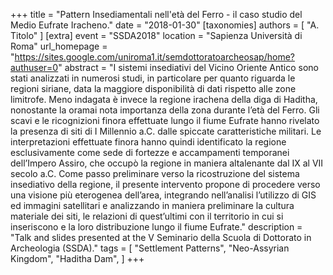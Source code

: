 +++
title = "Pattern Insediamentali nell'età del Ferro - il caso studio del Medio Eufrate Iracheno."
date = "2018-01-30"
[taxonomies]
authors = [ "A. Titolo" ]
[extra]
event = "SSDA2018"
location = "Sapienza Università di Roma"
url_homepage = "https://sites.google.com/uniroma1.it/semdottoratoarcheosap/home?authuser=0"
abstract = "I sistemi insediativi del Vicino Oriente Antico sono stati analizzati in numerosi studi, in particolare per quanto riguarda le regioni siriane, data la maggiore disponibilità di dati rispetto alle zone limitrofe. Meno indagata è invece la regione irachena della diga di Haditha, nonostante la oramai nota importanza della zona durante l’età del Ferro. Gli scavi e le ricognizioni finora effettuate lungo il fiume Eufrate hanno rivelato la presenza di siti di I Millennio a.C. dalle spiccate caratteristiche militari. Le interpretazioni effettuate finora hanno quindi identificato la regione esclusivamente come sede di fortezze e accampamenti temporanei dell’Impero Assiro, che occupò la regione in maniera altalenante dal IX al VII secolo a.C. Come passo preliminare verso la ricostruzione del sistema insediativo della regione, il presente intervento propone di procedere verso una visione più eterogenea dell’area, integrando nell’analisi l’utilizzo di GIS ed immagini satellitari e analizzando in maniera preliminare la cultura materiale dei siti, le relazioni di quest’ultimi con il territorio in cui si inseriscono e la loro distribuzione lungo il fiume Eufrate."
description = "Talk and slides presented at the V Seminario della Scuola di Dottorato in Archeologia (SSDA)."
tags = [
  "Settlement Patterns",
  "Neo-Assyrian Kingdom",
  "Haditha Dam",
]
+++

